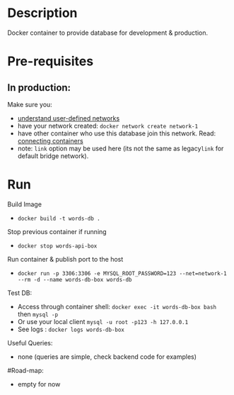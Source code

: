 # Description
Docker container to provide database for development & production.

# Pre-requisites

## In production:
Make sure you: 
* [understand user-defined networks](https://docs.docker.com/engine/userguide/networking/#user-defined-networks) 
* have your network created: `docker network create network-1`
* have other container who use this database join this network. Read: [connecting containers](https://docs.docker.com/engine/userguide/networking/work-with-networks/#connect-containers)
* note: `link` option may be used here (its not the same as legacy`link` for default bridge network).

# Run
Build Image
* `docker build -t words-db .`

Stop previous container if running
* `docker stop words-api-box`

Run container & publish port to the host
* `docker run -p 3306:3306 -e MYSQL_ROOT_PASSWORD=123 --net=network-1 --rm -d --name words-db-box words-db`

Test DB:
* Access through container shell: `docker exec -it words-db-box bash` then `mysql -p`
* Or use your local client `mysql -u root -p123 -h 127.0.0.1`
* See logs : `docker logs words-db-box`


Useful Queries:
* none (queries are simple, check backend code for examples)


#Road-map: 
* empty for now

